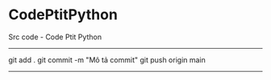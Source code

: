 # CodePtitPython
Src code - Code Ptit Python
________
git add .
git commit -m "Mô tả commit"
git push origin main
_________
